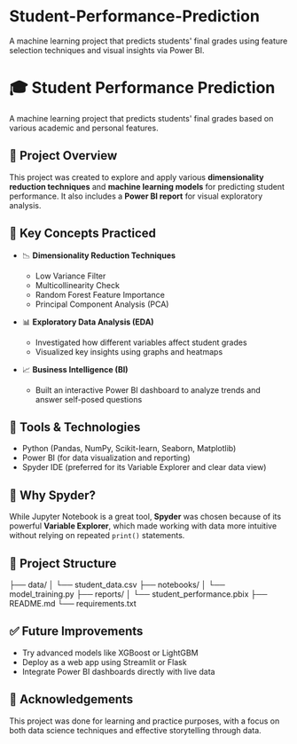 # Student-Performance-Prediction
A machine learning project that predicts students' final grades using feature selection techniques and visual insights via Power BI.

# 🎓 Student Performance Prediction

A machine learning project that predicts students' final grades based on various academic and personal features.

## 📌 Project Overview

This project was created to explore and apply various **dimensionality reduction techniques** and **machine learning models** for predicting student performance. It also includes a **Power BI report** for visual exploratory analysis.

## 🧠 Key Concepts Practiced

- 📉 **Dimensionality Reduction Techniques**
  - Low Variance Filter
  - Multicollinearity Check
  - Random Forest Feature Importance
  - Principal Component Analysis (PCA)

- 📊 **Exploratory Data Analysis (EDA)**
  - Investigated how different variables affect student grades
  - Visualized key insights using graphs and heatmaps

- 📈 **Business Intelligence (BI)**
  - Built an interactive Power BI dashboard to analyze trends and answer self-posed questions

## 🧪 Tools & Technologies

- Python (Pandas, NumPy, Scikit-learn, Seaborn, Matplotlib)
- Power BI (for data visualization and reporting)
- Spyder IDE (preferred for its Variable Explorer and clear data view)

## 🧰 Why Spyder?

While Jupyter Notebook is a great tool, **Spyder** was chosen because of its powerful **Variable Explorer**, which made working with data more intuitive without relying on repeated `print()` statements.

## 📂 Project Structure

├── data/
│ └── student_data.csv
├── notebooks/
│ └── model_training.py
├── reports/
│ └── student_performance.pbix
├── README.md
└── requirements.txt


## ✅ Future Improvements

- Try advanced models like XGBoost or LightGBM
- Deploy as a web app using Streamlit or Flask
- Integrate Power BI dashboards directly with live data

## 🙌 Acknowledgements

This project was done for learning and practice purposes, with a focus on both data science techniques and effective storytelling through data.


